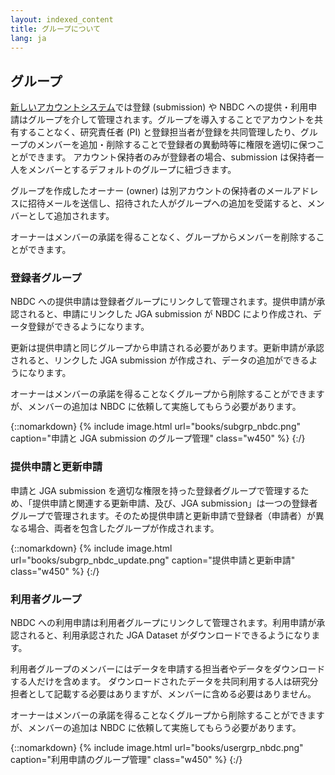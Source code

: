 ```yaml
---
layout: indexed_content
title: グループについて
lang: ja
---
```


## グループ <a name="group"></a>

[新しいアカウントシステム](account-integration.html)では登録 (submission) や NBDC への提供・利用申請はグループを介して管理されます。グループを導入することでアカウントを共有することなく、研究責任者 (PI) と登録担当者が登録を共同管理したり、グループのメンバーを追加・削除することで登録者の異動時等に権限を適切に保つことができます。
アカウント保持者のみが登録者の場合、submission は保持者一人をメンバーとするデフォルトのグループに紐づきます。

グループを作成したオーナー (owner) は別アカウントの保持者のメールアドレスに招待メールを送信し、招待された人がグループへの追加を受諾すると、メンバーとして追加されます。

オーナーはメンバーの承諾を得ることなく、グループからメンバーを削除することができます。

### 登録者グループ <a name="subgrp"></a>

NBDC への提供申請は登録者グループにリンクして管理されます。提供申請が承認されると、申請にリンクした JGA submission が NBDC により作成され、データ登録ができるようになります。

更新は提供申請と同じグループから申請される必要があります。更新申請が承認されると、リンクした JGA submission が作成され、データの追加ができるようになります。

オーナーはメンバーの承諾を得ることなくグループから削除することができますが、メンバーの追加は NBDC に依頼して実施してもらう必要があります。

{::nomarkdown}
{% include image.html url="books/subgrp_nbdc.png" caption="申請と JGA submission のグループ管理" class="w450" %}
{:/}

### 提供申請と更新申請 <a name="subgrp-update"></a>

申請と JGA submission を適切な権限を持った登録者グループで管理するため、「提供申請と関連する更新申請、及び、JGA submission」は一つの登録者グループで管理されます。そのため提供申請と更新申請で登録者（申請者）が異なる場合、両者を包含したグループが作成されます。

{::nomarkdown}
{% include image.html url="books/subgrp_nbdc_update.png" caption="提供申請と更新申請" class="w450" %}
{:/}

### 利用者グループ <a name="usergrp"></a>

NBDC への利用申請は利用者グループにリンクして管理されます。利用申請が承認されると、利用承認された JGA Dataset がダウンロードできるようになります。

<span class="red">利用者グループのメンバーにはデータを申請する担当者やデータをダウンロードする人だけを含めます。 ダウンロードされたデータを共同利用する人は研究分担者として記載する必要はありますが、メンバーに含める必要はありません。</span>

オーナーはメンバーの承諾を得ることなくグループから削除することができますが、メンバーの追加は NBDC に依頼して実施してもらう必要があります。

{::nomarkdown}
{% include image.html url="books/usergrp_nbdc.png" caption="利用申請のグループ管理" class="w450" %}
{:/}